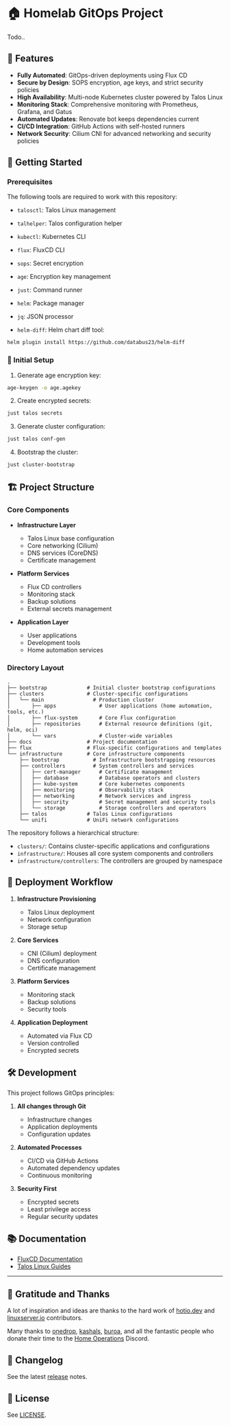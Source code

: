 # 🏠 Homelab GitOps Project

Todo..

## 🌟 Features

- **Fully Automated**: GitOps-driven deployments using Flux CD
- **Secure by Design**: SOPS encryption, age keys, and strict security policies
- **High Availability**: Multi-node Kubernetes cluster powered by Talos Linux
- **Monitoring Stack**: Comprehensive monitoring with Prometheus, Grafana, and Gatus
- **Automated Updates**: Renovate bot keeps dependencies current
- **CI/CD Integration**: GitHub Actions with self-hosted runners
- **Network Security**: Cilium CNI for advanced networking and security policies

## 🚀 Getting Started

### Prerequisites

The following tools are required to work with this repository:

- `talosctl`: Talos Linux management
- `talhelper`: Talos configuration helper
- `kubectl`: Kubernetes CLI
- `flux`: FluxCD CLI
- `sops`: Secret encryption
- `age`: Encryption key management
- `just`: Command runner
- `helm`: Package manager
- `jq`: JSON processor

- `helm-diff`: Helm chart diff tool:



```bash
helm plugin install https://github.com/databus23/helm-diff
```

### 🔧 Initial Setup

1. Generate age encryption key:

```bash
age-keygen -o age.agekey
```

2. Create encrypted secrets:

```bash
just talos secrets
```

3. Generate cluster configuration:

```bash
just talos conf-gen
```

4. Bootstrap the cluster:

```bash
just cluster-bootstrap
```


## 🏗️ Project Structure

### Core Components

- **Infrastructure Layer**
  - Talos Linux base configuration
  - Core networking (Cilium)
  - DNS services (CoreDNS)
  - Certificate management

- **Platform Services**
  - Flux CD controllers
  - Monitoring stack
  - Backup solutions
  - External secrets management

- **Application Layer**
  - User applications
  - Development tools
  - Home automation services

### Directory Layout

```shell
.
├── bootstrap             # Initial cluster bootstrap configurations
├── clusters              # Cluster-specific configurations
│   └── main                # Production cluster
│       ├── apps              # User applications (home automation, tools, etc.)
│       ├── flux-system       # Core Flux configuration
│       ├── repositories      # External resource definitions (git, helm, oci)
│       └── vars              # Cluster-wide variables
├── docs                  # Project documentation
├── flux                  # Flux-specific configurations and templates
└── infrastructure        # Core infrastructure components
    ├── bootstrap           # Infrastructure bootstrapping resources
    ├── controllers         # System controllers and services
    │   ├── cert-manager      # Certificate management
    │   ├── database          # Database operators and clusters
    │   ├── kube-system       # Core kubernetes components
    │   ├── monitoring        # Observability stack
    │   ├── networking        # Network services and ingress
    │   ├── security          # Secret management and security tools
    │   └── storage           # Storage controllers and operators
    ├── talos             # Talos Linux configurations
    └── unifi             # UniFi network configurations
```

The repository follows a hierarchical structure:

- `clusters/`: Contains cluster-specific applications and configurations
- `infrastructure/`: Houses all core system components and controllers
- `infrastructure/controllers`: The controllers are grouped by namespace

## 🔄 Deployment Workflow

1. **Infrastructure Provisioning**
   - Talos Linux deployment
   - Network configuration
   - Storage setup

2. **Core Services**
   - CNI (Cilium) deployment
   - DNS configuration
   - Certificate management

3. **Platform Services**
   - Monitoring stack
   - Backup solutions
   - Security tools

4. **Application Deployment**
   - Automated via Flux CD
   - Version controlled
   - Encrypted secrets

## 🛠️ Development

This project follows GitOps principles:

1. **All changes through Git**
   - Infrastructure changes
   - Application deployments
   - Configuration updates

2. **Automated Processes**
   - CI/CD via GitHub Actions
   - Automated dependency updates
   - Continuous monitoring

3. **Security First**
   - Encrypted secrets
   - Least privilege access
   - Regular security updates

## 📚 Documentation

- [FluxCD Documentation](https://fluxcd.io/flux/guides/repository-structure/)
- [Talos Linux Guides](https://www.talos.dev/latest/introduction/getting-started/)

---

## 🙏 Gratitude and Thanks

A lot of inspiration and ideas are thanks to the hard work of [hotio.dev](https://hotio.dev) and [linuxserver.io](https://linuxserver.io) contributors.

Many thanks to [onedrop](https://github.com/onedr0p), [kashals](https://github.com/kashalls), [buroa](https://github.com/buroa), and all the fantastic people who donate their time to the [Home Operations](https://discord.gg/home-operations) Discord.

## 🚧 Changelog

See the latest [release](https://github.com/KyteProject/gitops-homelab/releases/latest) notes.

## 📝 License

See [LICENSE](./LICENSE).
